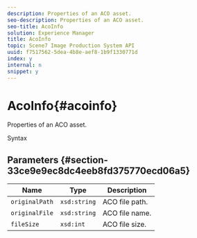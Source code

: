```yaml
---
description: Properties of an ACO asset.
seo-description: Properties of an ACO asset.
seo-title: AcoInfo
solution: Experience Manager
title: AcoInfo
topic: Scene7 Image Production System API
uuid: f7517562-5dea-4b8e-aef8-1b9f1330771d
index: y
internal: n
snippet: y
---
```


# AcoInfo{#acoinfo}

Properties of an ACO asset.

 Syntax 

## Parameters {#section-33ce9e9ec8dc4eeb8fd375770ecd06a5}

|  Name  | Type  | Description  |
|---|---|---|
|  `originalPath`  | `xsd:string`  | ACO file path.  |
|  `originalFile`  | `xsd:string`  | ACO file name.  |
|  `fileSize`  | `xsd:int`  | ACO file size.  |

